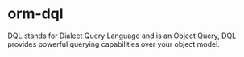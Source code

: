 # orm-dql
DQL stands for Dialect Query Language and is an Object Query, DQL provides powerful querying capabilities over your object model.
